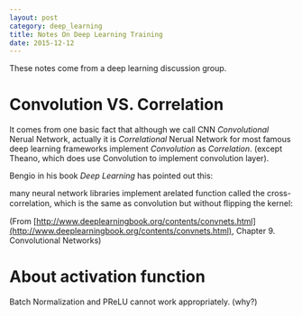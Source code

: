 ```yaml
---
layout: post
category: deep_learning
title: Notes On Deep Learning Training
date: 2015-12-12
---
```


These notes come from a deep learning discussion group.

# Convolution VS. Correlation

It comes from one basic fact that although we call CNN *Convolutional* Nerual Network, 
actually it is *Correlational* Nerual Network for most famous deep learning frameworks implement *Convolution* as *Correlation*.
(except Theano, which does use Convolution to implement convolution layer). 

Bengio in his book *Deep Learning* has pointed out this:

many neural network libraries implement arelated function called the cross-correlation, 
which is the same as convolution but without ﬂipping the kernel:

(From [http://www.deeplearningbook.org/contents/convnets.html](http://www.deeplearningbook.org/contents/convnets.html),
Chapter 9. Convolutional Networks)

# About activation function

Batch Normalization and PReLU cannot work appropriately. (why?)